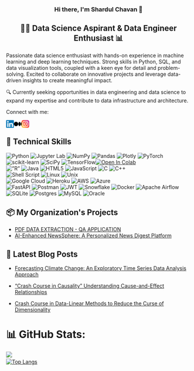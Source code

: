 <!-- <p align="center">
  <a href="" target="_blank" rel="noreferrer"><img src="https://user-images.githubusercontent.com/62551217/231923844-d2cc1326-c236-4da5-935a-eb6ff2dc9685.png" alt="my banner"></a>
</p> -->

<h3 align="center">
Hi there, I'm Shardul Chavan 👋
</h3>


<h2 align="center">👨‍💻 Data Science Aspirant & Data Engineer Enthusiast 📊</h2>

Passionate data science enthusiast with hands-on experience in machine learning and deep learning techniques. Strong skills in Python, SQL, and data visualization tools, coupled with a keen eye for detail and problem-solving. Excited to collaborate on innovative projects and leverage data-driven insights to create meaningful impact.

🔍 Currently seeking opportunities in data engineering and data science to expand my expertise and contribute to data infrastructure and architecture.


Connect with me:

<a href="https://www.linkedin.com/in/shardulchavan36/"><img align="left" src="https://raw.githubusercontent.com/shardulchavan/shardulchavan/main/Images/linkedin.svg" alt="icon | LinkedIn" width="21px"/></a>

<a href="https://medium.com/@chavan.shardul360"><img align="left" src="https://raw.githubusercontent.com/shardulchavan/shardulchavan/main/Images/medium-icon-svgrepo-com.svg" alt="icon | Medium" width="21px"/></a>

<a href="https://instagram.com/chavan.shardul?igshid=YmMyMTA2M2Y="><img align="left" src="https://raw.githubusercontent.com/shardulchavan/shardulchavan/main/Images/instagram.svg" alt="icon | Instagram" width="21px"/></a>
</br>
 
## 💼 Technical Skills
![Python](https://img.shields.io/badge/python-3670A0?style=for-the-badge&logo=python&logoColor=ffdd54)
![Jupyter Lab](https://img.shields.io/badge/jupyter%20lab-%23F37626.svg?style=for-the-badge&logo=jupyter&logoColor=white)
![NumPy](https://img.shields.io/badge/numpy-%23013243.svg?style=for-the-badge&logo=numpy&logoColor=white) 
![Pandas](https://img.shields.io/badge/pandas-%23150458.svg?style=for-the-badge&logo=pandas&logoColor=white) 
![Plotly](https://img.shields.io/badge/Plotly-%233F4F75.svg?style=for-the-badge&logo=plotly&logoColor=white)
![PyTorch](https://img.shields.io/badge/PyTorch-%23EE4C2C.svg?style=for-the-badge&logo=PyTorch&logoColor=white) 
![scikit-learn](https://img.shields.io/badge/scikit--learn-%23F7931E.svg?style=for-the-badge&logo=scikit-learn&logoColor=white) 
![SciPy](https://img.shields.io/badge/SciPy-%230C55A5.svg?style=for-the-badge&logo=scipy&logoColor=%white) 
![TensorFlow](https://img.shields.io/badge/TensorFlow-%23FF6F00.svg?style=for-the-badge&logo=TensorFlow&logoColor=white)[![Open In Colab](https://colab.research.google.com/assets/colab-badge.svg)](https://colab.research.google.com/)  
<img alt=”R” src="https://img.shields.io/badge/R-276DC3?style=for-the-badge&logo=r&logoColor=white"/>
![Java](https://img.shields.io/badge/java-%23ED8B00.svg?style=for-the-badge&logo=java&logoColor=white)
![HTML5](https://img.shields.io/badge/html5-%23E34F26.svg?style=for-the-badge&logo=html5&logoColor=white) 
![JavaScript](https://img.shields.io/badge/javascript-%23323330.svg?style=for-the-badge&logo=javascript&logoColor=%23F7DF1E)
![C](https://img.shields.io/badge/C-%2300599C.svg?style=for-the-badge&logo=c&logoColor=white)
![C++](https://img.shields.io/badge/C%2B%2B-%2300599C.svg?style=for-the-badge&logo=c%2B%2B&logoColor=white)  
![Shell Script](https://img.shields.io/badge/shell_script-%23121011.svg?style=for-the-badge&logo=gnu-bash&logoColor=white) 
![Linux](https://img.shields.io/badge/Linux-%23FCC624.svg?style=for-the-badge&logo=linux&logoColor=black)
![Unix](https://img.shields.io/badge/Unix-%2300599C.svg?style=for-the-badge&logo=unix&logoColor=white)  
![Google Cloud](https://img.shields.io/badge/Google%20Cloud-%234285F4.svg?style=for-the-badge&logo=google-cloud&logoColor=white) 
![Heroku](https://img.shields.io/badge/heroku-%23430098.svg?style=for-the-badge&logo=heroku&logoColor=white) 
![AWS](https://img.shields.io/badge/AWS-%23FF9900.svg?style=for-the-badge&logo=amazon-aws&logoColor=white) 
![Azure](https://img.shields.io/badge/azure-%230072C6.svg?style=for-the-badge&logo=azure-devops&logoColor=white)  
![FastAPI](https://img.shields.io/badge/FastAPI-005571?style=for-the-badge&logo=fastapi) 
![Postman](https://img.shields.io/badge/Postman-FF6C37?style=for-the-badge&logo=postman&logoColor=white)
![JWT](https://img.shields.io/badge/JWT-black?style=for-the-badge&logo=JSON%20web%20tokens) 
![Snowflake](https://img.shields.io/badge/snowflake-%2300AEFF.svg?style=for-the-badge&logo=snowflake&logoColor=white)
![Docker](https://img.shields.io/badge/Docker-%230db7ed.svg?style=for-the-badge&logo=docker&logoColor=white)
![Apache Airflow](https://img.shields.io/badge/Apache%20Airflow-017CEE?style=for-the-badge&logo=Apache%20Airflow&logoColor=white)    
![SQLite](https://img.shields.io/badge/sqlite-%2307405e.svg?style=for-the-badge&logo=sqlite&logoColor=white) 
![Postgres](https://img.shields.io/badge/postgres-%23316192.svg?style=for-the-badge&logo=postgresql&logoColor=white) 
![MySQL](https://img.shields.io/badge/mysql-%2300f.svg?style=for-the-badge&logo=mysql&logoColor=white) 
![Oracle](https://img.shields.io/badge/Oracle-%23F80000.svg?style=for-the-badge&logo=oracle&logoColor=white)


## 📦 My Organization's Projects

- [PDF DATA EXTRACTION - QA APPLICATION](https://github.com/BigDataIA-Fall2023-Team2/Assignment2.git)
- [AI-Enhanced NewsSphere: A Personalized News Digest Platform]([https://github.com/BigDataIA-Fall2023-Team2/Assignment2.git](https://github.com/shardulchavan/NewsSphereAI))
  

## 📝 Latest Blog Posts

- [Forecasting Climate Change: An Exploratory Time Series Data Analysis Approach](https://medium.com/@chavan.shardul360/forecasting-climate-change-an-exploratory-time-series-data-analysis-approach-32ccc6ab7421)

- [“Crash Course in Causality” Understanding Cause-and-Effect Relationships](https://medium.com/@chavan.shardul360/crash-course-in-causal-analysis-understanding-cause-and-effect-relationships-29dabc7686bf)
- [Crash Course in Data-Linear Methods to Reduce the Curse of Dimensionality](https://medium.com/aiskunks/linear-methods-to-reduce-the-curse-of-dimensionality-data-preprocessing-327ee544d6c4)


# 📊 GitHub Stats:
![](https://github-readme-stats.vercel.app/api?username=shardulchavan&theme=dark&hide_border=false&include_all_commits=true&count_private=false)<br/>
[![Top Langs](https://github-readme-stats.vercel.app/api/top-langs/?username=shardulchavan&hide_progress=true&theme=cobalt)](https://github.com/shardulchavan/github-readme-stats)








<!--
**shardulchavan/shardulchavan** is a ✨ _special_ ✨ repository because its `README.md` (this file) appears on your GitHub profile.

Here are some ideas to get you started:

- 🔭 I’m currently working on ...
- 🌱 I’m currently learning ...
- 👯 I’m looking to collaborate on ...
- 🤔 I’m looking for help with ...
- 💬 Ask me about ...
- 📫 How to reach me: ...
- 😄 Pronouns: ...
- ⚡ Fun fact: ...
-->
